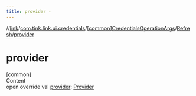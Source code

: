 ```yaml
---
title: provider -
---
```

//[link](../../../index.md)/[com.tink.link.ui.credentials](../../index.md)/[[common]CredentialsOperationArgs](../index.md)/[Refresh](index.md)/[provider](provider.md)



# provider  
[common]  
Content  
open override val [provider](provider.md): [Provider](../../../com.tink.model.provider/[common]-provider/index.md)  



